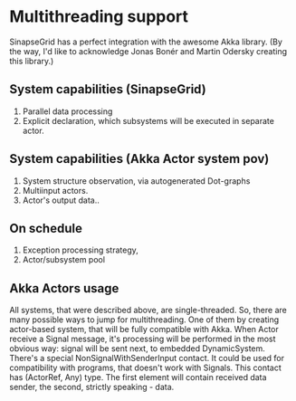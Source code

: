 Multithreading support
======================

SinapseGrid has a perfect integration with the awesome Akka library. (By the way, I'd like to acknowledge Jonas Bonér and Martin Odersky  creating this library.)


System capabilities (SinapseGrid)
----------------------------------------------
1. Parallel data processing
2. Explicit declaration, which subsystems will be executed in separate actor.


System capabilities (Akka Actor system pov)
------------------------------------------------
1. System structure observation, via autogenerated Dot-graphs
2. Multiinput actors.
3. Actor's output data..


On schedule
-----------
1. Exception processing strategy,
2. Actor/subsystem pool


Akka Actors usage
---------------------------
All systems, that were described above, are single-threaded. So, there are many possible ways to jump for multithreading.
One of them by creating actor-based system, that will be fully compatible with Akka.
When Actor receive a Signal message, it's processing will be performed in the most obvious way: signal will be sent next, to embedded DynamicSystem.
There's a special NonSignalWithSenderInput contact. It could be used for compatibility with programs, that doesn't work with Signals.
This contact has (ActorRef, Any) type. The first element will contain received data sender, the second, strictly speaking - data.


